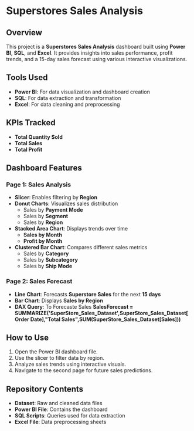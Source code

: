 # Superstores Sales Analysis

## Overview
This project is a **Superstores Sales Analysis** dashboard built using **Power BI**, **SQL**, and **Excel**. It provides insights into sales performance, profit trends, and a 15-day sales forecast using various interactive visualizations.

## Tools Used
- **Power BI**: For data visualization and dashboard creation
- **SQL**: For data extraction and transformation
- **Excel**: For data cleaning and preprocessing

## KPIs Tracked
- **Total Quantity Sold**
- **Total Sales**
- **Total Profit**

## Dashboard Features
### Page 1: Sales Analysis
- **Slicer**: Enables filtering by **Region**
- **Donut Charts**: Visualizes sales distribution
  - Sales by **Payment Mode**
  - Sales by **Segment**
  - Sales by **Region**
- **Stacked Area Chart**: Displays trends over time
  - **Sales by Month**
  - **Profit by Month**
- **Clustered Bar Chart**: Compares different sales metrics
  - Sales by **Category**
  - Sales by **Subcategory**
  - Sales by **Ship Mode**

### Page 2: Sales Forecast
- **Line Chart**: Forecasts **Superstore Sales** for the next **15 days**
- **Bar Chart**: Displays **Sales by Region**
- **DAX Query**: To Forecaste Sales **SalesForecast = SUMMARIZE('SuperStore_Sales_Dataset',SuperStore_Sales_Dataset[Order Date],"Total Sales",SUM(SuperStore_Sales_Dataset[Sales]))**

## How to Use
1. Open the Power BI dashboard file.
2. Use the slicer to filter data by region.
3. Analyze sales trends using interactive visuals.
4. Navigate to the second page for future sales predictions.

## Repository Contents
- **Dataset**: Raw and cleaned data files
- **Power BI File**: Contains the dashboard
- **SQL Scripts**: Queries used for data extraction
- **Excel File**: Data preprocessing sheets




